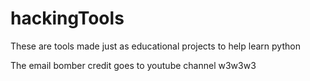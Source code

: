 # hackingTools


These are tools made just as educational projects to help learn python

The email bomber credit goes to youtube channel w3w3w3
